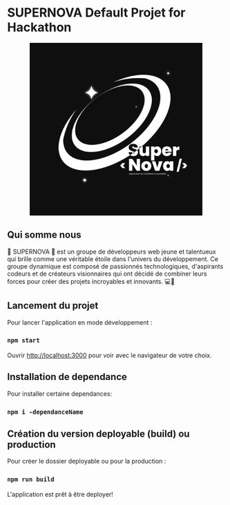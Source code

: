 # SUPERNOVA Default Projet for Hackathon
<p align="center"><a href="https://www.facebook.com/supernovatechcommunity" target="_blank"><img src="./src/assets/image/supenova/SupernovaLogo.jpg" width="400" alt="Supernova Logo"></a></p>

## Qui somme nous
🌟 SUPERNOVA 🌟 est un groupe de développeurs web jeune et talentueux qui brille comme une véritable étoile dans l'univers du développement. Ce groupe dynamique est composé de passionnés technologiques, d'aspirants codeurs et de créateurs visionnaires qui ont décidé de combiner leurs forces pour créer des projets incroyables et innovants. 💻🚀

## Lancement du projet
Pour lancer l'application en mode développement :
### `npm start` 
Ouvrir [http://localhost:3000](http://localhost:3000) pour voir avec le navigateur de votre choix.

## Installation de dependance
Pour installer certaine dependances:
### `npm i -dependanceName`

## Création du version deployable (build) ou production
Pour créer le dossier deployable ou pour la production :
### `npm run build`
L'application est prêt à être deployer!